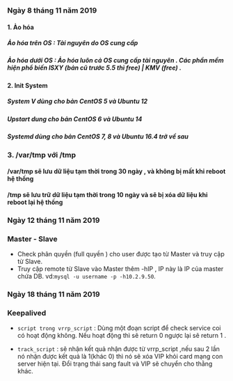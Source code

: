 ﻿### Ngày 8 tháng 11 năm 2019

#### 1. Ảo hóa
##### Ảo hóa trên OS : Tài nguyên do OS cung cấp
##### Ảo hóa dưới OS : Ảo hóa luôn cả OS cung cấp tài nguyên . Các phần mềm hiện phổ biến  ISXY (bản cũ trước 5.5 thì free) | KMV (free) . 

#### 2. Init System
##### System V dùng cho bản CentOS 5 và Ubuntu 12
##### Upstart dung cho bản CentOS 6 và Ubuntu 14
##### Systemd dùng cho bản CentOS 7, 8 và Ubuntu 16.4 trở về sau

### 3. /var/tmp với /tmp
#### /var/tmp sẽ lưu dữ liệu tạm thời trong 30 ngày , và không bị mất khi reboot hệ thống
#### /tmp sẽ lưu trữ dữ liệu tạm thời trong 10 ngày  và sẽ bị xóa dữ liệu khi reboot lại hệ thống

### Ngày 12 tháng 11 năm 2019
### Master - Slave
- Check phân quyền (full quyền ) cho user được tạo từ Master và truy cập từ Slave.
- Truy cập remote từ Slave vào Master thêm -hIP , IP này là IP của master chứa DB. vd:` mysql -u username -p -h10.2.9.50 `.

### Ngày 18 tháng 11 năm 2019
### Keepalived
- `script trong vrrp_script`  : Dùng một đoạn script để check service coi có hoạt động không. Nếu hoạt động thì sẽ return 0 ngược lại sẽ return 1 . 

- `track_script` : sẽ nhận kết quả nhận được từ vrrp_script ,nếu sau 2 lần nó nhận được kết quả là 1(khác 0) thì nó sẽ xóa VIP khỏi card mạng con server hiện tại. Đổi trạng thái sang fault và VIP sẽ chuyển cho thằng khác.
